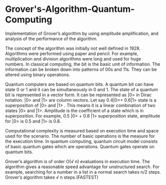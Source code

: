 # Grover's-Algorithm-Quantum-Computing

Implementation of Grover’s algorithm by using amplitude amplification, and analysis of the performance of the algorithm.

The concept of the algorithm was initially not well defined in 1928.  Algorithms were performed using paper and pencil. For example, multiplication and division algorithms were long and used for huge numbers. In classical computing, the bit is the basic unit of information. The information can be broken down into patterns of 00s and 11s. They can be altered using binary operations.

Quantum computers are based on quantum bits. A quantum bit can have state 0 or 1 and it can be simultaneously in 0 and 1. The state of a quantum bit is represented in a vector form. It can be represented as |0> in Dirac notation. |0> and |1> are column vectors. Let say 0.4|0>+ 0.6|1> state is a superposition of |0> and |1> . This means it is a linear combination of two states |0> and |1>. Amplitude is the coefficient of a state which is in superposition. For example, 0.5 |0> + 0.8 |1> superposition state, amplitude for |0> is 0.5 and |1> is 0.8.

Computational complexity is measured based on execution time and space used for the scenario.  The number of basic operations is the measure for the execution time. In quantum computing, quantum circuit model consists of basic quantum gates which are operations. Quantum gates operate on quantum bits.

Grover’s algorithm is of order  O(√ n) evaluations in execution time. The algorithm gives a reasonable speed advantage for unstructured search. For example, searching for a number in a list in a normal search takes n/2 steps. Grover’s algorithm takes √ n steps.(FASTEST)


